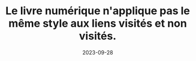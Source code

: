---
N: '136'
Rubrique: Liens
title: Le livre numérique n'applique pas le même style aux liens visités  et non visités. 
detail: Le site n'applique pas le même style aux liens visités et non visités. 
categories: [" Liens"]
agrege: O4136-E044
opquast: '4 136'
indiceebook: '44'
description: "Règle n° 044"
weight:  044
actif: '1'
layout: rules
date: 2023-09-28
tags: ["", ""]
objectif: ["", ""]
Meo: ""
Controle: ""
Author: "Opquast"
steps: ["", ""]
---